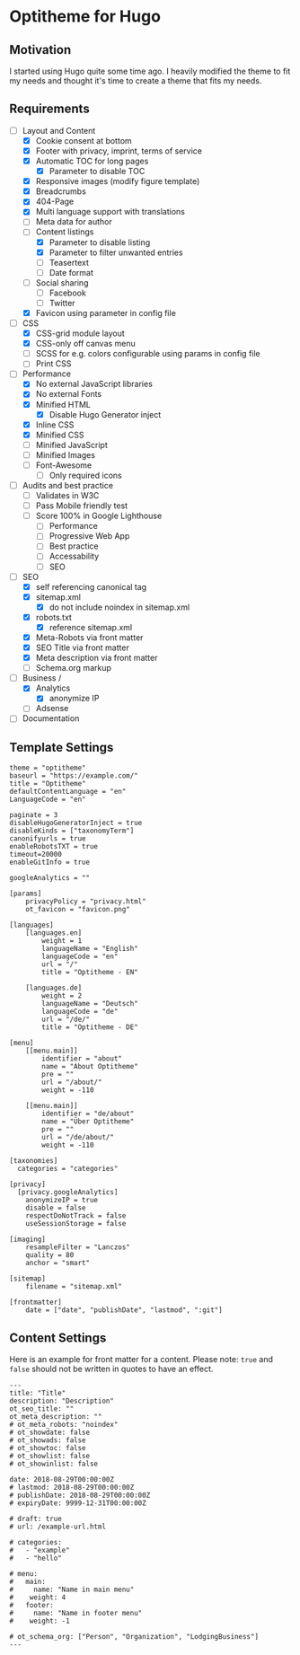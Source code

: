 # Optitheme for Hugo

## Motivation

I started using Hugo quite some time ago. I heavily modified the theme to fit my needs and thought it's time to create a theme that fits my needs.

## Requirements

- [ ] Layout and Content
	- [x] Cookie consent at bottom
	- [x] Footer with privacy, imprint, terms of service
	- [x] Automatic TOC for long pages
		- [x] Parameter to disable TOC
	- [x] Responsive images (modify figure template)
	- [x] Breadcrumbs
	- [x] 404-Page
	- [x] Multi language support with translations
	- [ ] Meta data for author
	- [ ] Content listings
		- [x] Parameter to disable listing
		- [x] Parameter to filter unwanted entries
		- [ ] Teasertext
		- [ ] Date format
	- [ ] Social sharing
		- [ ] Facebook
		- [ ] Twitter
	- [x] Favicon using parameter in config file

- [ ] CSS
	- [x] CSS-grid module layout
	- [x] CSS-only off canvas menu
	- [ ] SCSS for e.g. colors configurable using params in config file
	- [ ] Print CSS

- [ ] Performance
	- [x] No external JavaScript libraries
	- [x] No external Fonts
	- [x] Minified HTML
		- [x] Disable Hugo Generator inject
	- [x] Inline CSS	
	- [x] Minified CSS
	- [ ] Minified JavaScript
	- [ ] Minified Images	
	- [ ] Font-Awesome
		- [ ] Only required icons

- [ ] Audits and best practice
	- [ ] Validates in W3C
	- [ ] Pass Mobile friendly test
	- [ ] Score 100% in Google Lighthouse
		- [ ] Performance
		- [ ] Progressive Web App
		- [ ] Best practice
		- [ ] Accessability
		- [ ] SEO 

- [ ] SEO
	- [x] self referencing canonical tag
	- [x] sitemap.xml	
		- [x] do not include noindex in sitemap.xml
	- [x] robots.txt
		- [x] reference sitemap.xml
	- [x] Meta-Robots via front matter
	- [x] SEO Title via front matter
	- [x] Meta description via front matter
	- [ ] Schema.org markup

- [ ] Business / 
	- [x] Analytics
		- [x] anonymize IP
	- [ ] Adsense
	
- [ ] Documentation

## Template Settings

```
theme = "optitheme"
baseurl = "https://example.com/"
title = "Optitheme"
defaultContentLanguage = "en"
LanguageCode = "en"

paginate = 3
disableHugoGeneratorInject = true
disableKinds = ["taxonomyTerm"]
canonifyurls = true
enableRobotsTXT = true
timeout=20000
enableGitInfo = true

googleAnalytics = ""

[params]
	privacyPolicy = "privacy.html"
	ot_favicon = "favicon.png"

[languages]
    [languages.en]
		weight = 1
        languageName = "English"
        languageCode = "en"
		url = "/"		
		title = "Optitheme - EN"

    [languages.de]
		weight = 2
        languageName = "Deutsch"
        languageCode = "de"
        url = "/de/"
		title = "Optitheme - DE"	
		
[menu]
	[[menu.main]]
		identifier = "about"
		name = "About Optitheme"
		pre = ""
		url = "/about/"
		weight = -110

	[[menu.main]]
		identifier = "de/about"
		name = "Über Optitheme"
		pre = ""
		url = "/de/about/"
		weight = -110	

[taxonomies]
  categories = "categories"	
		
[privacy]
  [privacy.googleAnalytics]
    anonymizeIP = true
    disable = false
    respectDoNotTrack = false
    useSessionStorage = false

[imaging]
	resampleFilter = "Lanczos"
	quality = 80
	anchor = "smart" 
	
[sitemap]
	filename = "sitemap.xml"
	
[frontmatter]
	date = ["date", "publishDate", "lastmod", ":git"]
```


## Content Settings

Here is an example for front matter for a content. Please note: `true` and `false` should not be written in quotes to have an effect.

```
---
title: "Title"
description: "Description"
ot_seo_title: ""
ot_meta_description: ""
# ot_meta_robots: "noindex"
# ot_showdate: false
# ot_showads: false
# ot_showtoc: false
# ot_showlist: false
# ot_showinlist: false

date: 2018-08-29T00:00:00Z
# lastmod: 2018-08-29T00:00:00Z
# publishDate: 2018-08-29T00:00:00Z
# expiryDate: 9999-12-31T00:00:00Z

# draft: true
# url: /example-url.html

# categories:
#   - "example"
#   - "hello"

# menu:
#   main:
#     name: "Name in main menu"
#    weight: 4
#   footer:
#     name: "Name in footer menu"
#    weight: -1

# ot_schema_org: ["Person", "Organization", "LodgingBusiness"]
---
```
